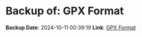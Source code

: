 # Backup of: GPX Format

**Backup Date**: 2024-10-11 00:39:19
**Link**: [GPX Format](https://przemienniki.net/export/przemienniki.gpx)

